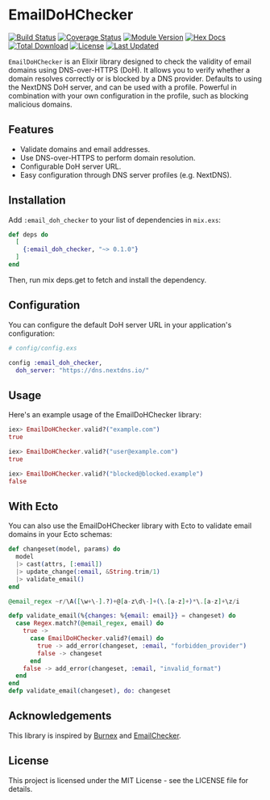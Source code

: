 # EmailDoHChecker

[![Build Status](https://github.com/davidvanleeuwen/email_doh_checker/workflows/Test/badge.svg)](https://github.com/davidvanleeuwen/email_doh_checker/actions)
[![Coverage Status](https://coveralls.io/repos/github/davidvanleeuwen/email_doh_checker/badge.svg?branch=master)](https://coveralls.io/github/davidvanleeuwen/email_doh_checker?branch=master)
[![Module Version](https://img.shields.io/hexpm/v/email_doh_checker.svg)](https://hex.pm/packages/email_doh_checker)
[![Hex Docs](https://img.shields.io/badge/hex-docs-lightgreen.svg)](https://hexdocs.pm/email_doh_checker/)
[![Total Download](https://img.shields.io/hexpm/dt/email_doh_checker.svg)](https://hex.pm/packages/email_doh_checker)
[![License](https://img.shields.io/hexpm/l/email_doh_checker.svg)](https://hex.pm/packages/email_doh_checker)
[![Last Updated](https://img.shields.io/github/last-commit/davidvanleeuwen/email_doh_checker.svg)](https://github.com/davidvanleeuwen/email_doh_checker/commits/master)

`EmailDoHChecker` is an Elixir library designed to check the validity of email domains using DNS-over-HTTPS (DoH). It allows you to verify whether a domain resolves correctly or is blocked by a DNS provider. Defaults to using the NextDNS DoH server, and can be used with a profile. Powerful in combination with your own configuration in the profile, such as blocking malicious domains.

## Features

- Validate domains and email addresses.
- Use DNS-over-HTTPS to perform domain resolution.
- Configurable DoH server URL.
- Easy configuration through DNS server profiles (e.g. NextDNS).

## Installation

Add `:email_doh_checker` to your list of dependencies in `mix.exs`:

```elixir
def deps do
  [
    {:email_doh_checker, "~> 0.1.0"}
  ]
end
```

Then, run mix deps.get to fetch and install the dependency.

## Configuration

You can configure the default DoH server URL in your application's configuration:

```elixir
# config/config.exs

config :email_doh_checker,
  doh_server: "https://dns.nextdns.io/"
```

## Usage

Here's an example usage of the EmailDoHChecker library:

```elixir
iex> EmailDoHChecker.valid?("example.com")
true

iex> EmailDoHChecker.valid?("user@example.com")
true

iex> EmailDoHChecker.valid?("blocked@blocked.example")
false
```

## With Ecto

You can also use the EmailDoHChecker library with Ecto to validate email domains in your Ecto schemas:

```elixir
def changeset(model, params) do
  model
  |> cast(attrs, [:email])
  |> update_change(:email, &String.trim/1)
  |> validate_email()
end

@email_regex ~r/\A([\w+\-].?)+@[a-z\d\-]+(\.[a-z]+)*\.[a-z]+\z/i

defp validate_email(%{changes: %{email: email}} = changeset) do
  case Regex.match?(@email_regex, email) do
    true ->
      case EmailDoHChecker.valid?(email) do
        true -> add_error(changeset, :email, "forbidden_provider")
        false -> changeset
      end
    false -> add_error(changeset, :email, "invalid_format")
  end
end
defp validate_email(changeset), do: changeset
```

## Acknowledgements

This library is inspired by [Burnex](https://github.com/Betree/burnex) and [EmailChecker](https://github.com/maennchen/email_checker).

## License

This project is licensed under the MIT License - see the LICENSE file for details.
